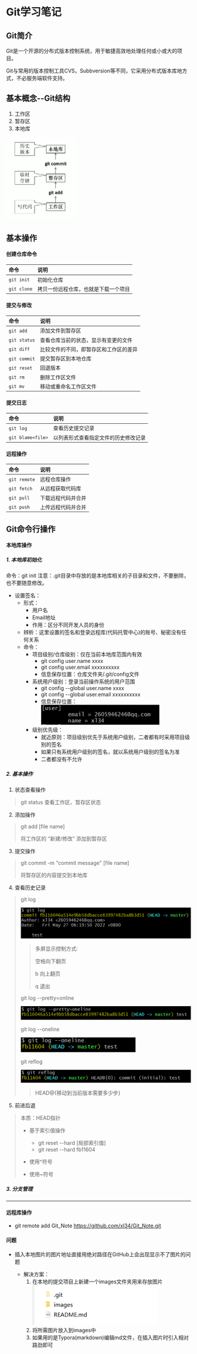 # Git学习笔记

## Git简介

Git是一个开源的分布式版本控制系统，用于敏捷高效地处理任何或小或大的项目。

Git与常用的版本控制工具CVS，Subbversion等不同，它采用分布式版本库地方式，不必服务端软件支持。

## 基本概念--Git结构

1. 工作区
2. 暂存区
3. 本地库

<img src=".\images\image-20220526190048819.png" alt="image-20220526190048819" style="zoom: 50%;" />


## 基本操作

#### 创建仓库命令

| 命令 | 说明 |
| :--- | :--- |
| `git init` | 初始化仓库 |
| `git clone` | 拷贝一份远程仓库，也就是下载一个项目 |

#### 提交与修改

| 命令 | 说明 |
| :--- | :--- |
| `git add` | 添加文件到暂存区 |
| `git status` | 查看仓库当前的状态，显示有变更的文件 |
| `git diff` | 比较文件的不同，即暂存区和工作区的差异 |
| `git commit` | 提交暂存区到本地仓库 |
| `git reset` | 回退版本 |
| `git rm` | 删除工作区文件 |
| `git mv` | 移动或重命名工作区文件 |

#### 提交日志

| 命令 | 说明 |
| :--- | :--- |
| `git log` | 查看历史提交记录 |
| `git blame<file>` | 以列表形式查看指定文件的历史修改记录 |

#### 远程操作
| 命令 | 说明 |
| :--- | :--- |
| `git remote` | 远程仓库操作 |
| `git fetch` | 从远程获取代码库 |
| `git pull` | 下载远程代码并合并 |
| `git push` | 上传远程代码并合并 |

## Git命令行操作

#### 本地库操作

##### 1. 本地库初始化

命令：git init
注意：.git目录中存放的是本地库相关的子目录和文件，不要删除，也不要随意修改。

- 设置签名：
    - 形式：
        - 用户名
        - Email地址
        - 作用：区分不同开发人员的身份
    - 辨析：这里设置的签名和登录远程库(代码托管中心)的账号、秘密没有任何关系
    - 命令：
        - 项目级别/仓库级别：仅在当前本地库范围内有效
            - git config user.name xxxx
            - git config user.email xxxxxxxxxx
            - 信息保存位置：仓库文件夹/.git/config文件
        - 系统用户级别：登录当前操作系统的用户范围
            - git config --global user.name xxxx
            - git config --global user.email xxxxxxxxxx
            - 信息保存位置：<img src='.\images\image-20220527060441077.png'>
        - 级别优先级：
            - 就近原则：项目级别优先于系统用户级别，二者都有时采用项目级别的签名
            - 如果只有系统用户级别的签名，就以系统用户级别的签名为准
            - 二者都没有不允许

##### 2. 基本操作

1. 状态查看操作

>git status
>查看工作区、暂存区状态

2. 添加操作

> git add [file name]
>
> 将工作区的 “新建/修改” 添加到暂存区

3. 提交操作

> git commit -m "commit message" [file name]
>
> 将暂存区的内容提交到本地库

4. 查看历史记录

> git log
>
> <img src='.\images\image-20220527081851674.png'>
>
> > 多屏显示控制方式:
> >
> > 空格向下翻页
> >
> > b 向上翻页
> >
> > q 退出
>
> git log --pretty=online
>
> <img src= '.\images\image-20220527082159727.png'>
>
> git log --oneline
>
> <img src = '.\images\image-20220527082235732.png'>
>
> git reflog
>
> <img src= '.\images\image-20220527082338618.png'>
>
> > HEAD@{移动到当前版本需要多少步}

5. 前进后退

> 本质：HEAD指针
>
> - 基于索引值操作
>    - git reset --hard [局部索引值]
>    - git reset --hard fb11604
>    
> - 使用^符号
>
> - 使用~符号

##### 3. 分支管理

--------------------------------------------------

#### 远程库操作

- git remote add Git_Note https://github.com/xl34/Git_Note.git

#### 问题

- 插入本地图片的图片地址直接用绝对路径在GitHub上会出现显示不了图片的问题

    - 解决方案：
        1.  在本地的提交项目上新建一个images文件夹用来存放图片<img src= '.\images\image-20220527095139666.png'>
        2.  将所需图片放入到images中
        3.  如果用的是Typora(markdown)编辑md文件，在插入图片时引入相对路劲即可

